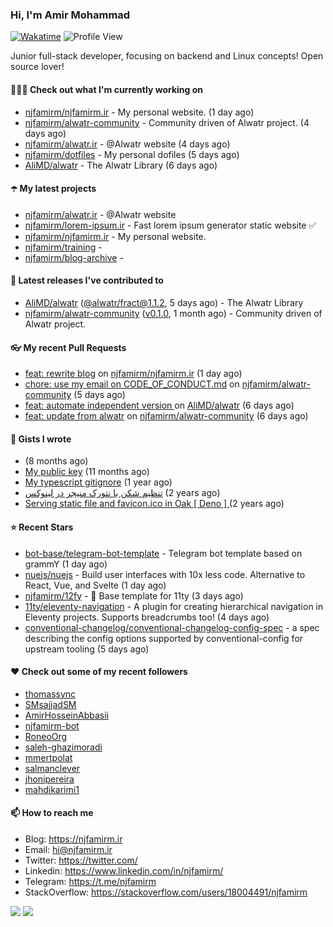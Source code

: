### Hi, I'm Amir Mohammad
[![Wakatime](https://wakatime.com/badge/user/68776a95-d771-48a4-a960-90136239e4fd.svg)](https://wakatime.com/@68776a95-d771-48a4-a960-90136239e4fd)
![Profile View](https://komarev.com/ghpvc/?username=njfamirm)

Junior full-stack developer, focusing on backend and Linux concepts!
Open source lover!

#### 👨🏻‍💻 Check out what I'm currently working on

- [njfamirm/njfamirm.ir](https://github.com/njfamirm/njfamirm.ir) - My personal website. (1 day ago)
- [njfamirm/alwatr-community](https://github.com/njfamirm/alwatr-community) - Community driven of Alwatr project. (4 days ago)
- [njfamirm/alwatr.ir](https://github.com/njfamirm/alwatr.ir) - @Alwatr website (4 days ago)
- [njfamirm/dotfiles](https://github.com/njfamirm/dotfiles) - My personal dofiles (5 days ago)
- [AliMD/alwatr](https://github.com/AliMD/alwatr) - The Alwatr Library (6 days ago)

#### ☂️ My latest projects

- [njfamirm/alwatr.ir](https://github.com/njfamirm/alwatr.ir) - @Alwatr website
- [njfamirm/lorem-ipsum.ir](https://github.com/njfamirm/lorem-ipsum.ir) - Fast lorem ipsum generator static website ✅
- [njfamirm/njfamirm.ir](https://github.com/njfamirm/njfamirm.ir) - My personal website.
- [njfamirm/training](https://github.com/njfamirm/training) - 
- [njfamirm/blog-archive](https://github.com/njfamirm/blog-archive) - 

#### 🎉 Latest releases I've contributed to

- [AliMD/alwatr](https://github.com/AliMD/alwatr) ([@alwatr/fract@1.1.2](https://github.com/AliMD/alwatr/releases/tag/%40alwatr/fract%401.1.2), 5 days ago) - The Alwatr Library
- [njfamirm/alwatr-community](https://github.com/njfamirm/alwatr-community) ([v0.1.0](https://github.com/njfamirm/alwatr-community/releases/tag/v0.1.0), 1 month ago) - Community driven of Alwatr project.

#### 👓 My recent Pull Requests

- [feat: rewrite blog](https://github.com/njfamirm/njfamirm.ir/pull/31) on [njfamirm/njfamirm.ir](https://github.com/njfamirm/njfamirm.ir) (1 day ago)
- [chore: use my email on CODE_OF_CONDUCT.md](https://github.com/njfamirm/alwatr-community/pull/119) on [njfamirm/alwatr-community](https://github.com/njfamirm/alwatr-community) (5 days ago)
- [feat: automate independent version ](https://github.com/AliMD/alwatr/pull/1505) on [AliMD/alwatr](https://github.com/AliMD/alwatr) (6 days ago)
- [feat: update from alwatr](https://github.com/njfamirm/alwatr-community/pull/110) on [njfamirm/alwatr-community](https://github.com/njfamirm/alwatr-community) (6 days ago)

#### 📓 Gists I wrote

- [](https://gist.github.com/022d07ecd84e69ad31ef0bcd32d86b59) (8 months ago)
- [My public key](https://gist.github.com/879f720c9ca74a0934ce571b7285ed34) (11 months ago)
- [My typescript gitignore](https://gist.github.com/6a40b1912daab3f91a02a7b53f3f76c3) (1 year ago)
- [تنظیم شکن با نتورک منیجر در لینوکس](https://gist.github.com/cc40c344e89bdcdf77085cbf1fc05162) (2 years ago)
- [Serving static file and favicon.ico in Oak [ Deno ] ](https://gist.github.com/9bcaca2b6a672e729c099193b4aafe9f) (2 years ago)

#### ⭐ Recent Stars

- [bot-base/telegram-bot-template](https://github.com/bot-base/telegram-bot-template) - Telegram bot template based on grammY (1 day ago)
- [nuejs/nuejs](https://github.com/nuejs/nuejs) - Build user interfaces with 10x less code. Alternative to React, Vue, and Svelte (1 day ago)
- [njfamirm/12fy](https://github.com/njfamirm/12fy) - 💎 Base template for 11ty (3 days ago)
- [11ty/eleventy-navigation](https://github.com/11ty/eleventy-navigation) - A plugin for creating hierarchical navigation in Eleventy projects. Supports breadcrumbs too! (4 days ago)
- [conventional-changelog/conventional-changelog-config-spec](https://github.com/conventional-changelog/conventional-changelog-config-spec) - a spec describing the config options supported by conventional-config for upstream tooling (5 days ago)

#### ♥️ Check out some of my recent followers

- [thomassync](https://github.com/thomassync)
- [SMsajjadSM](https://github.com/SMsajjadSM)
- [AmirHosseinAbbasii](https://github.com/AmirHosseinAbbasii)
- [njfamirm-bot](https://github.com/njfamirm-bot)
- [RoneoOrg](https://github.com/RoneoOrg)
- [saleh-ghazimoradi](https://github.com/saleh-ghazimoradi)
- [mmertpolat](https://github.com/mmertpolat)
- [salmanclever](https://github.com/salmanclever)
- [jhonipereira](https://github.com/jhonipereira)
- [mahdikarimi1](https://github.com/mahdikarimi1)

#### 📫 How to reach me

- Blog: https://njfamirm.ir
- Email: hi@njfamirm.ir
- Twitter: https://twitter.com/
- Linkedin: https://www.linkedin.com/in/njfamirm/
- Telegram: https://t.me/njfamirm
- StackOverflow: https://stackoverflow.com/users/18004491/njfamirm

![](http://github-profile-summary-cards.vercel.app/api/cards/profile-details?username=njfamirm&theme=transparent)
![](https://github-profile-summary-cards.vercel.app/api/cards/productive-time?username=njfamirm&theme=transparent&utcOffset=3.50)
